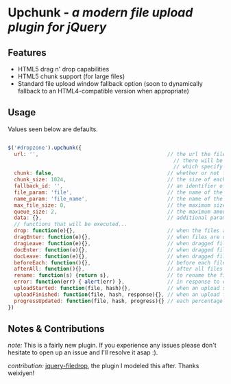 Upchunk _- a modern file upload plugin for jQuery_
===========================

Features
-------------

- HTML5 drag n' drop capabilities
- HTML5 chunk support (for large files)
- Standard file upload window fallback option (soon to dynamically fallback to an HTML4-compatible version when appropriate)

Usage
-----

Values seen below are defaults.

```javascript

$('#dropzone').upchunk({
  url: '',                                          // the url the file (or chunks) will be sent to
                                                      // there will be two additional parameters- 'last' and 'first'
                                                      // which specify whether the chunk sent is the first and/or last, respectively
  chunk: false,                                     // whether or not files will be sent to the server in chunks
  chunk_size: 1024,                                 // the size of each chunk
  fallback_id: '',                                  // an identifier of a standard file input field to optionally interface with the plugin
  file_param: 'file',                               // the name of the parameter the file will have when sent to the server
  name_param: 'file_name',                          // the name of the parameter the file name will have when sent to the server
  max_file_size: 0,                                 // the maximum size of each uploaded file, 0 for infinite
  queue_size: 2,                                    // the maximum amount of files to upload to the server at once
  data: {},                                         // additional parameters to be sent to the server
  // functions that will be executed...
  drop: function(e){},                              // when the files are dropped
  dragEnter: function(e){},                         // when files are dragged over the dropzone
  dragLeave: function(e){},                         // when dragged files leave the dropzone
  docEnter: function(e){},                          // when dragged files enter the browser window
  docLeave: function(e){},                          // when dragged files leave the browser window
  beforeEach: function(){},                         // before each file begins uploading
  afterAll: function(){},                           // after all files are finished uploading
  rename: function(s) {return s},                   // to rename the file before being sent to the server
  error: function(err) { alert(err) },              // in response to errors; err can be one of the following: ['BrowserNotSupported', 'FileTooLarge']
  uploadStarted: function(file, hash){},            // when an upload starts
  uploadFinished: function(file, hash, response){}, // when an upload finishes
  progressUpdated: function(file, hash, progress){} // each percentage update (soon to incorporate a refresh_rate parameter instead)
})

```

Notes & Contributions
-------------
_note:_ This is a fairly new plugin. If you experience any issues please don't hesitate to open up an issue and I'll resolve it asap :).

_contribution:_ [jquery-filedrop](http://github.com/weixiyen/jquery-filedrop), the plugin I modeled this after. Thanks weixiyen!
